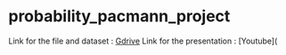 # probability_pacmann_project

Link for the file and dataset : [Gdrive](https://drive.google.com/drive/folders/1PydHWTb0zIIurUBoyH6CmNVsu3EsinJO?usp=sharing)
Link for the presentation : [Youtube](
